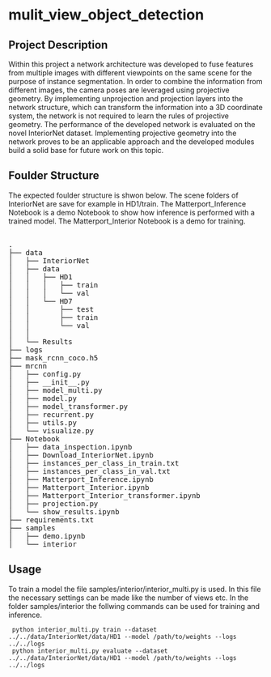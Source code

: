 # mulit_view_object_detection

## Project Description
Within this project a network architecture was developed to fuse features from multiple images with different viewpoints on the same scene for the purpose of instance segmentation. In order to combine the information from different images, the camera poses are leveraged using projective geometry. By implementing unprojection and projection layers into the network structure, which can transform the information into a 3D coordinate system, the network is not required to learn the rules of projective geometry.
The performance of the developed network is evaluated on the novel InteriorNet dataset. Implementing projective geometry into the network proves to be an applicable approach and the developed modules build a solid base for future work on this topic.

## Foulder Structure
The expected foulder structure is shwon below. The scene folders of InteriorNet are save for example in HD1/train.
The Matterport_Inference Notebook is a demo Notebook to show how inference is performed with a trained model. The Matterport_Interior Notebook is a demo for training.

<pre> 
.
├── data
│   ├── InteriorNet
│   ├── data
│   │   ├── HD1
│   │   │   ├── train
│   │   │   └── val
│   │   └── HD7
│   │       ├── test
│   │       ├── train
│   │       └── val
│   │
│   └── Results
├── logs
├── mask_rcnn_coco.h5
├── mrcnn
│   ├── config.py
│   ├── __init__.py
│   ├── model_multi.py
│   ├── model.py
│   ├── model_transformer.py
│   ├── recurrent.py
│   ├── utils.py
│   └── visualize.py
├── Notebook
│   ├── data_inspection.ipynb
│   ├── Download_InteriorNet.ipynb
│   ├── instances_per_class_in_train.txt
│   ├── instances_per_class_in_val.txt
│   ├── Matterport_Inference.ipynb
│   ├── Matterport_Interior.ipynb
│   ├── Matterport_Interior_transformer.ipynb
│   ├── projection.py
│   └── show_results.ipynb
├── requirements.txt
├── samples
│   ├── demo.ipynb
│   └── interior
</pre>


## Usage
To train a model the file samples/interior/interior_multi.py is used. In this file the necessary settings can be made like the number of views etc. In the folder samples/interior the follwing commands can be used for training and inference.
```
 python interior_multi.py train --dataset ../../data/InteriorNet/data/HD1 --model /path/to/weights --logs ../../logs
 python interior_multi.py evaluate --dataset ../../data/InteriorNet/data/HD1 --model /path/to/weights --logs ../../logs
```
